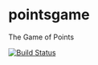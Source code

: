 pointsgame
==========

The Game of Points

[![Build Status](https://travis-ci.org/rpaterson/pointsgame.png?branch=master)](https://travis-ci.org/rpaterson/pointsgame)


